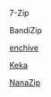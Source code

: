 7-Zip

BandiZip

[enchive](https://github.com/skeeto/enchive)

[Keka](https://www.keka.io/en/)

[NanaZip](https://github.com/M2Team/NanaZip)
